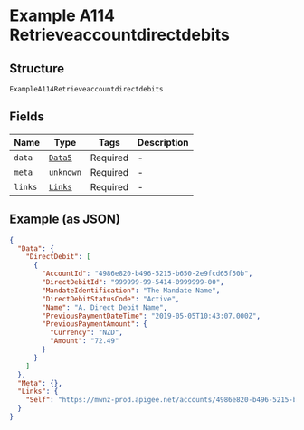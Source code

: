 
# Example A114 Retrieveaccountdirectdebits

## Structure

`ExampleA114Retrieveaccountdirectdebits`

## Fields

| Name | Type | Tags | Description |
|  --- | --- | --- | --- |
| `data` | [`Data5`](../../doc/models/data-5.md) | Required | - |
| `meta` | `unknown` | Required | - |
| `links` | [`Links`](../../doc/models/links.md) | Required | - |

## Example (as JSON)

```json
{
  "Data": {
    "DirectDebit": [
      {
        "AccountId": "4986e820-b496-5215-b650-2e9fcd65f50b",
        "DirectDebitId": "999999-99-5414-0999999-00",
        "MandateIdentification": "The Mandate Name",
        "DirectDebitStatusCode": "Active",
        "Name": "A. Direct Debit Name",
        "PreviousPaymentDateTime": "2019-05-05T10:43:07.000Z",
        "PreviousPaymentAmount": {
          "Currency": "NZD",
          "Amount": "72.49"
        }
      }
    ]
  },
  "Meta": {},
  "Links": {
    "Self": "https://mwnz-prod.apigee.net/accounts/4986e820-b496-5215-b650-2e9fcd65f50b/direct-debits"
  }
}
```

